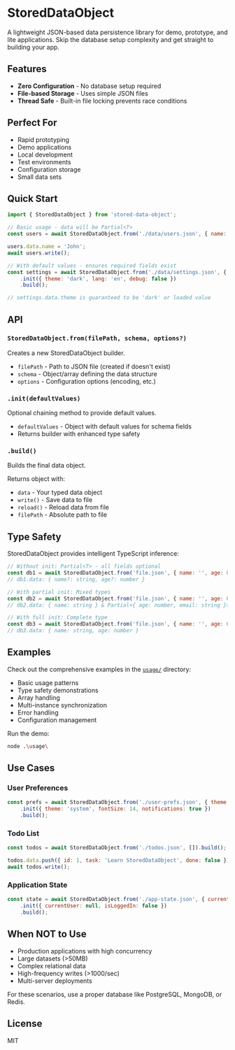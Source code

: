 # StoredDataObject

A lightweight JSON-based data persistence library for demo, prototype, and lite applications. Skip the database setup complexity and get straight to building your app.

## Features

- **Zero Configuration** - No database setup required
- **File-based Storage** - Uses simple JSON files
- **Thread Safe** - Built-in file locking prevents race conditions

## Perfect For

- Rapid prototyping
- Demo applications
- Local development
- Test environments
- Configuration storage
- Small data sets

## Quick Start

```javascript
import { StoredDataObject } from 'stored-data-object';

// Basic usage - data will be Partial<T>
const users = await StoredDataObject.from('./data/users.json', { name: '', age: 0, email: '' }).build();

users.data.name = 'John';
await users.write();

// With default values - ensures required fields exist
const settings = await StoredDataObject.from('./data/settings.json', { theme: '', lang: '', debug: false })
	.init({ theme: 'dark', lang: 'en', debug: false })
	.build();

// settings.data.theme is guaranteed to be 'dark' or loaded value
```

## API

### `StoredDataObject.from(filePath, schema, options?)`

Creates a new StoredDataObject builder.

- `filePath` - Path to JSON file (created if doesn't exist)
- `schema` - Object/array defining the data structure
- `options` - Configuration options (encoding, etc.)

### `.init(defaultValues)`

Optional chaining method to provide default values.

- `defaultValues` - Object with default values for schema fields
- Returns builder with enhanced type safety

### `.build()`

Builds the final data object.

Returns object with:

- `data` - Your typed data object
- `write()` - Save data to file
- `reload()` - Reload data from file
- `filePath` - Absolute path to file

## Type Safety

StoredDataObject provides intelligent TypeScript inference:

```javascript
// Without init: Partial<T> - all fields optional
const db1 = await StoredDataObject.from('file.json', { name: '', age: 0 }).build();
// db1.data: { name?: string, age?: number }

// With partial init: Mixed types
const db2 = await StoredDataObject.from('file.json', { name: '', age: 0, email: '' }).init({ name: 'Unknown' }).build();
// db2.data: { name: string } & Partial<{ age: number, email: string }>

// With full init: Complete type
const db3 = await StoredDataObject.from('file.json', { name: '', age: 0 }).init({ name: 'Unknown', age: 0 }).build();
// db3.data: { name: string, age: number }
```

## Examples

Check out the comprehensive examples in the [`usage/`](./usage/) directory:

- Basic usage patterns
- Type safety demonstrations
- Array handling
- Multi-instance synchronization
- Error handling
- Configuration management

Run the demo:

```bash
node .\usage\
```

## Use Cases

### User Preferences

```javascript
const prefs = await StoredDataObject.from('./user-prefs.json', { theme: '', fontSize: 0, notifications: true })
	.init({ theme: 'system', fontSize: 14, notifications: true })
	.build();
```

### Todo List

```javascript
const todos = await StoredDataObject.from('./todos.json', []).build();

todos.data.push({ id: 1, task: 'Learn StoredDataObject', done: false });
await todos.write();
```

### Application State

```javascript
const state = await StoredDataObject.from('./app-state.json', { currentUser: null, isLoggedIn: false })
	.init({ currentUser: null, isLoggedIn: false })
	.build();
```

## When NOT to Use

- Production applications with high concurrency
- Large datasets (>50MB)
- Complex relational data
- High-frequency writes (>1000/sec)
- Multi-server deployments

For these scenarios, use a proper database like PostgreSQL, MongoDB, or Redis.

## License

MIT
